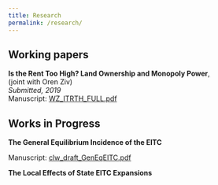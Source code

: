 ```yaml
---
title: Research
permalink: /research/
---
```


## Working papers
  
**Is the Rent Too High? Land Ownership and Monopoly Power**,   
  (joint with Oren Ziv)  
  *Submitted, 2019*  
  Manuscript: [WZ_ITRTH_FULL.pdf](/files/papers/WZ_ITRTH_FULL.pdf)  
  

## Works in Progress

**The General Equilibrium Incidence of the EITC**

Manuscript: [clw_draft_GenEqEITC.pdf](/files/papers/clw_draft_GenEqEITC.pdf)  

**The Local Effects of State EITC Expansions**
